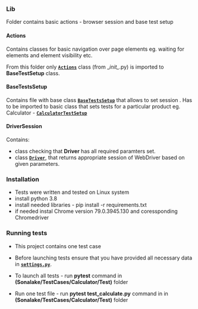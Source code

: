 ### Lib
Folder contains basic actions - browser session and base test setup

#### Actions
Contains classes for basic navigation over page elements eg. waiting for elements and element visibility etc.

From this folder only **[`Actions`](Lib/Actions/__init__.py)** class (from \__init\__.py) is imported to **BaseTestSetup** class.

#### BaseTestsSetup
Contains file with base class **[`BaseTestsSetup`](Lib/BaseTestsSetup/BaseTestSetup.py)** that allows to set session .
Has to be imported to basic class that sets tests for a particular product eg. Calculator - **[`CalculatorTestSetup`](TestCases/Calculator/Lib/CalculatorTestSetup.py)**

#### DriverSession
Contains:
* class checking that **Driver** has all required paramters set.
* class **[`Driver`](Lib/DriverSession/Driver.py)**, that returns appropriate session of WebDriver based on given parameters.

### Installation

* Tests were written and tested on Linux system
* install python 3.8
* install needed libraries - pip install -r requirements.txt
* if needed instal Chrome version 79.0.3945.130 and coressponding Chromedriver

### Running tests
* This project contains one test case

* Before launching tests ensure that you have provided all necessary data in **[`settings.py`](settings.py)**.

* To launch all tests - run **pytest** command in **(Sonalake/TestCases/Calculator/Test)** folder

* Run one test file  - run **pytest test_calculate.py** command in in **(Sonalake/TestCases/Calculator/Test)** folder
